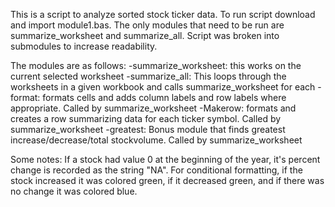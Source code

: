 This is a script to analyze sorted stock ticker data. To run script download and import module1.bas.
The only modules that need to be run are summarize_worksheet and summarize_all.
Script was broken into submodules to increase readability.

The modules are as follows:
  -summarize_worksheet: this works on the current selected worksheet
  -summarize_all: This loops through the worksheets in a given workbook and calls summarize_worksheet for each
  -format: formats cells and adds column labels and row labels where appropriate. Called by summarize_worksheet
  -Makerow: formats and creates a row summarizing data for each ticker symbol. Called by summarize_worksheet
  -greatest: Bonus module that finds greatest increase/decrease/total stockvolume. Called by summarize_worksheet

Some notes: If a stock had value 0 at the beginning of the year, it's percent change is recorded as the string "NA".
For conditional formatting, if the stock increased it was colored green, if it decreased green, and if there was no change it was colored blue.
